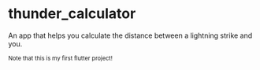 # thunder_calculator

An app that helps you calculate the distance between a lightning  strike and you.

<sup> Note that this is my first flutter project! </sup>
